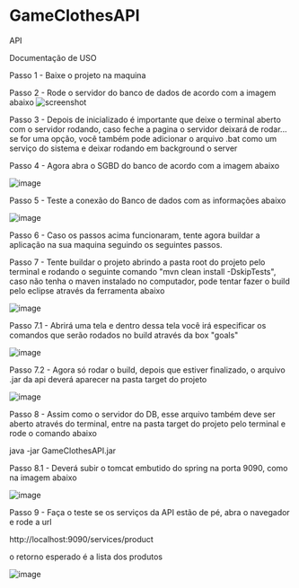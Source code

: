 # GameClothesAPI
API 

Documentação de USO

Passo 1 - Baixe o projeto na maquina

Passo 2 - Rode o servidor do banco de dados de acordo com a imagem abaixo 
![screenshot](https://user-images.githubusercontent.com/54107073/120707550-db638800-c490-11eb-90a7-963222fdd53b.png)

Passo 3 - Depois de inicializado é importante que deixe o terminal aberto com o servidor rodando, caso feche a pagina o servidor deixará de rodar... se for uma opção, você também pode adicionar o arquivo .bat como um serviço do sistema e deixar rodando em background o server

Passo 4 - Agora abra o SGBD do banco de acordo com a imagem abaixo

![image](https://user-images.githubusercontent.com/54107073/120707987-5d53b100-c491-11eb-8bfa-117c4492feb2.png)

Passo 5 - Teste a conexão do Banco de dados com as informações abaixo

![image](https://user-images.githubusercontent.com/54107073/120707738-18c81580-c491-11eb-904c-e53f26385f85.png)

Passo 6 - Caso os passos acima funcionaram, tente agora buildar a aplicação na sua maquina seguindo os seguintes passos.

Passo 7 - Tente buildar o projeto abrindo a pasta root do projeto pelo terminal e rodando o seguinte comando "mvn clean install -DskipTests", caso não tenha o maven instalado no computador, pode tentar fazer o build pelo eclipse através da ferramenta abaixo 

![image](https://user-images.githubusercontent.com/54107073/120708373-dd7a1680-c491-11eb-9699-96e326c01932.png)

Passo 7.1 - Abrirá uma tela e dentro dessa tela você irá especificar os comandos que serão rodados no build através da box "goals" 

![image](https://user-images.githubusercontent.com/54107073/120708520-0a2e2e00-c492-11eb-8479-263852f95179.png)

Passo 7.2 - Agora só rodar o build, depois que estiver finalizado, o arquivo .jar da api deverá aparecer na pasta target do projeto

![image](https://user-images.githubusercontent.com/54107073/120708707-4c576f80-c492-11eb-8c58-d8241f718ed2.png)

Passo 8 - Assim como o servidor do DB, esse arquivo também deve ser aberto através do terminal, entre na pasta target do projeto pelo terminal e rode o comando abaixo 

java -jar GameClothesAPI.jar

Passo 8.1 - Deverá subir o tomcat embutido do spring na porta 9090, como na imagem abaixo

![image](https://user-images.githubusercontent.com/54107073/120708951-9c363680-c492-11eb-95f2-22b37fe89030.png)

Passo 9 - Faça o teste se os serviços da API estão de pé, abra o navegador e rode a url

http://localhost:9090/services/product

o retorno esperado é a lista dos produtos 

![image](https://user-images.githubusercontent.com/54107073/120711667-09979680-c496-11eb-87f5-390204c5cefa.png)


